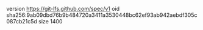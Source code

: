 version https://git-lfs.github.com/spec/v1
oid sha256:9ab09dbd76b9b484720a3411a3530448bc62ef93ab942aebdf305c087cb21c5d
size 1400
